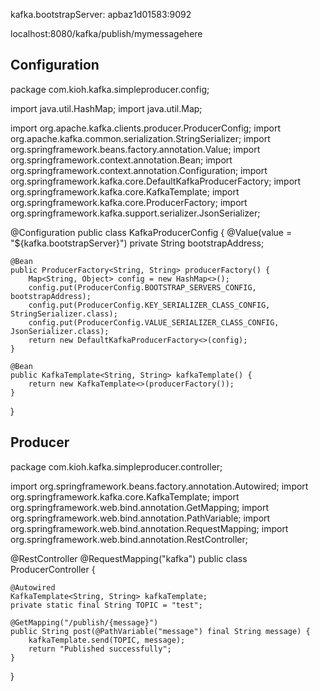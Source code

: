 kafka.bootstrapServer: apbaz1d01583:9092

localhost:8080/kafka/publish/mymessagehere

Configuration
-------------
package com.kioh.kafka.simpleproducer.config;

import java.util.HashMap;
import java.util.Map;

import org.apache.kafka.clients.producer.ProducerConfig;
import org.apache.kafka.common.serialization.StringSerializer;
import org.springframework.beans.factory.annotation.Value;
import org.springframework.context.annotation.Bean;
import org.springframework.context.annotation.Configuration;
import org.springframework.kafka.core.DefaultKafkaProducerFactory;
import org.springframework.kafka.core.KafkaTemplate;
import org.springframework.kafka.core.ProducerFactory;
import org.springframework.kafka.support.serializer.JsonSerializer;

@Configuration
public class KafkaProducerConfig {
    @Value(value = "${kafka.bootstrapServer}")
    private String bootstrapAddress;

    @Bean
    public ProducerFactory<String, String> producerFactory() {
        Map<String, Object> config = new HashMap<>();
        config.put(ProducerConfig.BOOTSTRAP_SERVERS_CONFIG, bootstrapAddress);
        config.put(ProducerConfig.KEY_SERIALIZER_CLASS_CONFIG, StringSerializer.class);
        config.put(ProducerConfig.VALUE_SERIALIZER_CLASS_CONFIG, JsonSerializer.class);
        return new DefaultKafkaProducerFactory<>(config);
    }

    @Bean
    public KafkaTemplate<String, String> kafkaTemplate() {
        return new KafkaTemplate<>(producerFactory());
    }
}


Producer
-------------
package com.kioh.kafka.simpleproducer.controller;

import org.springframework.beans.factory.annotation.Autowired;
import org.springframework.kafka.core.KafkaTemplate;
import org.springframework.web.bind.annotation.GetMapping;
import org.springframework.web.bind.annotation.PathVariable;
import org.springframework.web.bind.annotation.RequestMapping;
import org.springframework.web.bind.annotation.RestController;

@RestController
@RequestMapping("kafka")
public class ProducerController {

    @Autowired
    KafkaTemplate<String, String> kafkaTemplate;
    private static final String TOPIC = "test";

    @GetMapping("/publish/{message}")
    public String post(@PathVariable("message") final String message) {
        kafkaTemplate.send(TOPIC, message);
        return "Published successfully";
    }
}
